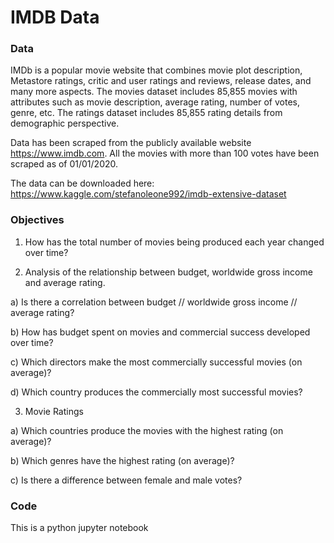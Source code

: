 # IMDB Data


### Data

IMDb is a popular movie website that combines movie plot description, Metastore ratings, critic and user ratings and reviews, release dates, and many more aspects. The movies dataset includes 85,855 movies with attributes such as movie description, average rating, number of votes, genre, etc. The ratings dataset includes 85,855 rating details from demographic perspective.

Data has been scraped from the publicly available website https://www.imdb.com. All the movies with more than 100 votes have been scraped as of 01/01/2020.

The data can be downloaded here: https://www.kaggle.com/stefanoleone992/imdb-extensive-dataset


### Objectives


1. How has the total number of movies being produced each year changed over time?

2. Analysis of the relationship between budget, worldwide gross income and average rating.

a) Is there a correlation between budget // worldwide gross income // average rating?

b) How has budget spent on movies and commercial success developed over time?

c) Which directors make the most commercially successful movies (on average)?

d) Which country produces the commercially most successful movies?

3. Movie Ratings

a) Which countries produce the movies with the highest rating (on average)?

b) Which genres have the highest rating (on average)?

c) Is there a difference between female and male votes?


### Code

This is a python jupyter notebook
